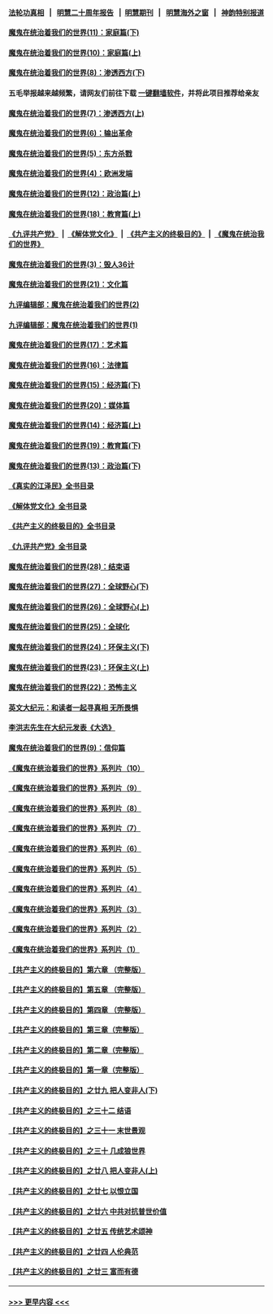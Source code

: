 #### [法轮功真相](https://github.com/gfw-breaker/truth/blob/master/README.md?t=0) &nbsp;&nbsp;|&nbsp;&nbsp; [明慧二十周年报告](https://github.com/gfw-breaker/mh-reports/blob/master/README.md?t=0) &nbsp;&nbsp;|&nbsp;&nbsp;[明慧期刊](https://github.com/gfw-breaker/mh-qikan) &nbsp;&nbsp;|&nbsp;&nbsp; [明慧海外之窗](https://github.com/gfw-breaker/mh-news/blob/master/README.md?t=0) &nbsp;&nbsp;|&nbsp;&nbsp; [神韵特别报道](https://github.com/gfw-breaker/mh-news/blob/master/shenyun.md?t=0)
#### [魔鬼在统治着我们的世界(11)：家庭篇(下)](../pages/nsc422/n10440961.md?t=12040801) 
#### [魔鬼在统治着我们的世界(10)：家庭篇(上)](../pages/nsc422/n10435448.md?t=12040801) 
#### [魔鬼在统治着我们的世界(8)：渗透西方(下)](../pages/nsc422/n10429603.md?t=12040801) 
#### 五毛举报越来越频繁，请网友们前往下载 [一键翻墙软件](https://github.com/gfw-breaker/ssr-accounts)，并将此项目推荐给亲友
#### [魔鬼在统治着我们的世界(7)：渗透西方(上)](../pages/nsc422/n10426013.md?t=12040801) 
#### [魔鬼在统治着我们的世界(6)：输出革命](../pages/nsc422/n10421536.md?t=12040801) 
#### [魔鬼在统治着我们的世界(5)：东方杀戮](../pages/nsc422/n10417707.md?t=12040801) 
#### [魔鬼在统治着我们的世界(4)：欧洲发端](../pages/nsc422/n10414890.md?t=12040801) 
#### [魔鬼在统治着我们的世界(12)：政治篇(上)](../pages/nsc422/n10444576.md?t=12040801) 
#### [魔鬼在统治着我们的世界(18)：教育篇(上)](../pages/nsc422/n10526970.md?t=12040801) 
#### [《九评共产党》](https://github.com/begood0513/9ping.md/blob/master/README.md) &nbsp;|&nbsp; [《解体党文化》](../../../../jtdwh.md/blob/master/README.md)  &nbsp;|&nbsp; [《共产主义的终极目的》](../../../../gczydzjmd.md/blob/master/README.md) &nbsp;|&nbsp; [《魔鬼在统治我们的世界》](../../../../mgztzwmdsj.md/blob/master/README.md) 
#### [魔鬼在统治着我们的世界(3)：毁人36计](../pages/nsc422/n10411583.md?t=12040801) 
#### [魔鬼在统治着我们的世界(21)：文化篇](../pages/nsc422/n10597706.md?t=12040801) 
#### [九评编辑部：魔鬼在统治着我们的世界(2)](../pages/nsc422/n10410036.md?t=12040801) 
#### [九评编辑部：魔鬼在统治着我们的世界(1)](../pages/nsc422/n10406825.md?t=12040801) 
#### [魔鬼在统治着我们的世界(17)：艺术篇](../pages/nsc422/n10499093.md?t=12040801) 
#### [魔鬼在统治着我们的世界(16)：法律篇](../pages/nsc422/n10485969.md?t=12040801) 
#### [魔鬼在统治着我们的世界(15)：经济篇(下)](../pages/nsc422/n10469975.md?t=12040801) 
#### [魔鬼在统治着我们的世界(20)：媒体篇](../pages/nsc422/n10586579.md?t=12040801) 
#### [魔鬼在统治着我们的世界(14)：经济篇(上)](../pages/nsc422/n10457370.md?t=12040801) 
#### [魔鬼在统治着我们的世界(19)：教育篇(下)](../pages/nsc422/n10564808.md?t=12040801) 
#### [魔鬼在统治着我们的世界(13)：政治篇(下)](../pages/nsc422/n10448270.md?t=12040801) 
#### [《真实的江泽民》全书目录](../pages/nsc422/n13721399.md?t=12040801) 
#### [《解体党文化》全书目录](../pages/nsc422/n13721157.md?t=12040801) 
#### [《共产主义的终极目的》全书目录](../pages/nsc422/n13721048.md?t=12040801) 
#### [《九评共产党》全书目录](../pages/nsc422/n13708085.md?t=12040801) 
#### [魔鬼在统治着我们的世界(28)：结束语](../pages/nsc422/n10936246.md?t=12040801) 
#### [魔鬼在统治着我们的世界(27)：全球野心(下)](../pages/nsc422/n10928319.md?t=12040801) 
#### [魔鬼在统治着我们的世界(26)：全球野心(上)](../pages/nsc422/n10900318.md?t=12040801) 
#### [魔鬼在统治着我们的世界(25)：全球化](../pages/nsc422/n10788205.md?t=12040801) 
#### [魔鬼在统治着我们的世界(24)：环保主义(下)](../pages/nsc422/n10695307.md?t=12040801) 
#### [魔鬼在统治着我们的世界(23)：环保主义(上)](../pages/nsc422/n10688613.md?t=12040801) 
#### [魔鬼在统治着我们的世界(22)：恐怖主义](../pages/nsc422/n10614727.md?t=12040801) 
#### [英文大纪元：和读者一起寻真相 无所畏惧](../pages/nsc422/n12542027.md?t=12040801) 
#### [李洪志先生在大纪元发表《大选》](../pages/nsc422/n12534746.md?t=12040801) 
#### [魔鬼在统治着我们的世界(9)：信仰篇](../pages/nsc422/n10432159.md?t=12040801) 
#### [《魔鬼在统治着我们的世界》系列片（10）](../pages/nsc422/n12292670.md?t=12040801) 
#### [《魔鬼在统治着我们的世界》系列片（9）](../pages/nsc422/n12290859.md?t=12040801) 
#### [《魔鬼在统治着我们的世界》系列片（8）](../pages/nsc422/n12287445.md?t=12040801) 
#### [《魔鬼在统治着我们的世界》系列片（7）](../pages/nsc422/n12283425.md?t=12040801) 
#### [《魔鬼在统治着我们的世界》系列片（6）](../pages/nsc422/n12282314.md?t=12040801) 
#### [《魔鬼在统治着我们的世界》系列片（5）](../pages/nsc422/n12281419.md?t=12040801) 
#### [《魔鬼在统治着我们的世界》系列片（4）](../pages/nsc422/n12274024.md?t=12040801) 
#### [《魔鬼在统治着我们的世界》系列片（3）](../pages/nsc422/n12271322.md?t=12040801) 
#### [《魔鬼在统治着我们的世界》系列片（2）](../pages/nsc422/n12269049.md?t=12040801) 
#### [《魔鬼在统治着我们的世界》系列片（1）](../pages/nsc422/n12267575.md?t=12040801) 
#### [【共产主义的终极目的】第六章 （完整版）](../pages/nsc422/n11428913.md?t=12040801) 
#### [【共产主义的终极目的】第五章 （完整版）](../pages/nsc422/n11428912.md?t=12040801) 
#### [【共产主义的终极目的】第四章 （完整版）](../pages/nsc422/n11428907.md?t=12040801) 
#### [【共产主义的终极目的】第三章（完整版）](../pages/nsc422/n11428848.md?t=12040801) 
#### [【共产主义的终极目的】第二章（完整版）](../pages/nsc422/n11428831.md?t=12040801) 
#### [【共产主义的终极目的】第一章（完整版）](../pages/nsc422/n11417651.md?t=12040801) 
#### [【共产主义的终极目的】之廿九 把人变非人(下)](../pages/nsc422/n11344140.md?t=12040801) 
#### [【共产主义的终极目的】之三十二 结语](../pages/nsc422/n11360535.md?t=12040801) 
#### [【共产主义的终极目的】之三十一 末世景观](../pages/nsc422/n11351129.md?t=12040801) 
#### [【共产主义的终极目的】之三十 几成狼世界](../pages/nsc422/n11348280.md?t=12040801) 
#### [【共产主义的终极目的】之廿八 把人变非人(上)](../pages/nsc422/n11340492.md?t=12040801) 
#### [【共产主义的终极目的】之廿七 以恨立国](../pages/nsc422/n11336944.md?t=12040801) 
#### [【共产主义的终极目的】之廿六 中共对抗普世价值](../pages/nsc422/n11324785.md?t=12040801) 
#### [【共产主义的终极目的】之廿五 传统艺术颂神](../pages/nsc422/n11296396.md?t=12040801) 
#### [【共产主义的终极目的】之廿四 人伦典范](../pages/nsc422/n11296397.md?t=12040801) 
#### [【共产主义的终极目的】之廿三 富而有德](../pages/nsc422/n11283598.md?t=12040801) 

----
#### [ >>> 更早内容 <<< ](../indexes/nsc422-earlier.md)

